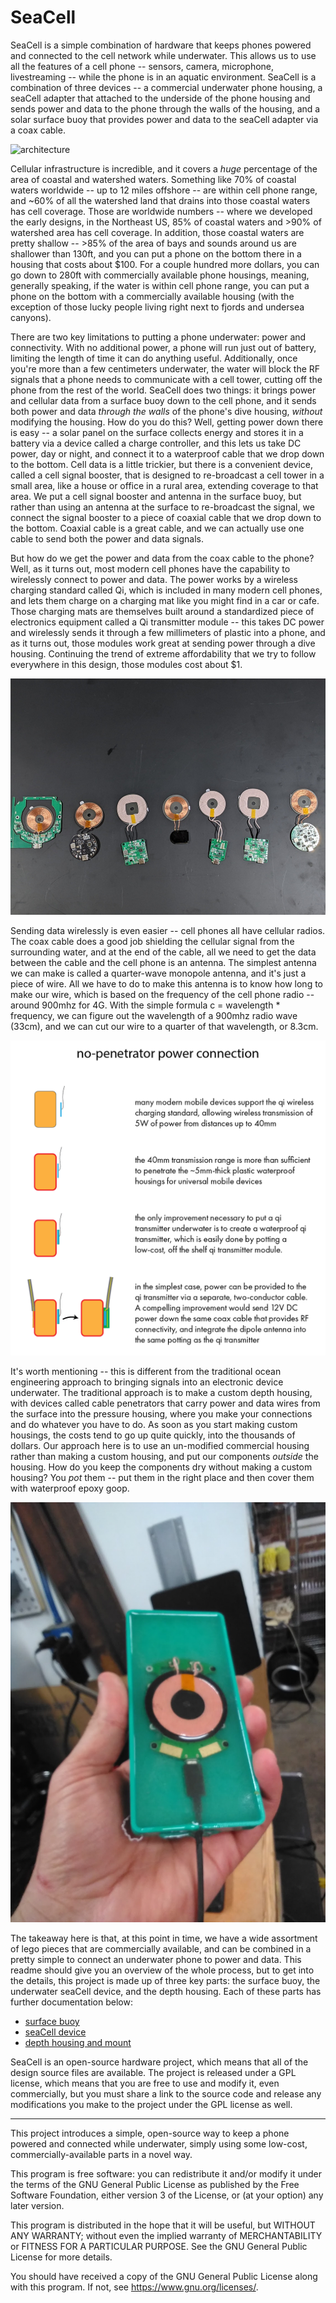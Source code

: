 # SeaCell
SeaCell is a simple combination of hardware that keeps phones powered and connected to the cell network while underwater.  This allows us to use all the features of a cell phone -- sensors, camera, microphone, livestreaming -- while the phone is in an aquatic environment.  SeaCell is a combination of three devices -- a commercial underwater phone housing, a seaCell adapter that attached to the underside of the phone housing and sends power and data to the phone through the walls of the housing, and a solar surface buoy that provides power and data to the seaCell adapter via a coax cable.

![architecture](https://github.com/Ex-press/SeaLink/blob/main/Images/connected%20buoy.png#:~:text=Raw%20file%20content-,Download,-%E2%8C%98)

Cellular infrastructure is incredible, and it covers a *huge* percentage of the area of coastal and watershed waters.  Something like 70% of coastal waters worldwide -- up to 12 miles offshore -- are within cell phone range, and ~60% of all the watershed land that drains into those coastal waters has cell coverage.  Those are worldwide numbers -- where we developed the early designs, in the Northeast US, 85% of coastal waters and >90% of watershed area has cell coverage.  In addition, those coastal waters are pretty shallow -- >85% of the area of bays and sounds around us are shallower than 130ft, and you can put a phone on the bottom there in a housing that costs about $100.  For a couple hundred more dollars, you can go down to 280ft with commercially available phone housings, meaning, generally speaking, if the water is within cell phone range, you can put a phone on the bottom with a commercially available housing (with the exception of those lucky people living right next to fjords and undersea canyons).  

There are two key limitations to putting a phone underwater:  power and connectivity.  With no additional power, a phone will run just out of battery, limiting the length of time it can do anything useful.  Additionally, once you're more than a few centimeters underwater, the water will block the RF signals that a phone needs to communicate with a cell tower, cutting off the phone from the rest of the world.  SeaCell does two things:  it brings power and cellular data from a surface buoy down to the cell phone, and it sends both power and data *through the walls* of the phone's dive housing, *without* modifying the housing.  How do you do this?  Well, getting power down there is easy -- a solar panel on the surface collects energy and stores it in a battery via a device called a charge controller, and this lets us take DC power, day or night, and connect it to a waterproof cable that we drop down to the bottom.  Cell data is a little trickier, but there is a convenient device, called a cell signal booster, that is designed to re-broadcast a cell tower in a small area, like a house or office in a rural area, extending coverage to that area.  We put a cell signal booster and antenna in the surface buoy, but rather than using an antenna at the surface to re-broadcast the signal, we connect the signal booster to a piece of coaxial cable that we drop down to the bottom.  Coaxial cable is a great cable, and we can actually use one cable to send both the power and data signals.


But how do we get the power and data from the coax cable to the phone?  Well, as it turns out, most modern cell phones have the capability to wirelessly connect to power and data.  The power works by a wireless charging standard called Qi, which is included in many modern cell phones, and lets them charge on a charging mat like you might find in a car or cafe.  Those charging mats are themselves built around a standardized piece of electronics equipment called a Qi transmitter module -- this takes DC power and wirelessly sends it through a few millimeters of plastic into a phone, and as it turns out, those modules work great at sending power through a dive housing.  Continuing the trend of extreme affordability that we try to follow everywhere in this design, those modules cost about $1.

![qi modules](https://raw.githubusercontent.com/Ex-press/SeaCell/refs/heads/main/Images/qi%20modules.jpg)

Sending data wirelessly is even easier -- cell phones all have cellular radios.  The coax cable does a good job shielding the cellular signal from the surrounding water, and at the end of the cable, all we need to get the data between the cable and the cell phone is an antenna.  The simplest antenna we can make is called a quarter-wave monopole antenna, and it's just a piece of wire.  All we have to do to make this antenna is to know how long to make our wire, which is based on the frequency of the cell phone radio -- around 900mhz for 4G.  With the simple formula c = wavelength * frequency, we can figure out the wavelength of a 900mhz radio wave (33cm), and we can cut our wire to a quarter of that wavelength, or 8.3cm.  

![no-penetrator connections](https://raw.githubusercontent.com/Ex-press/SeaCell/refs/heads/main/Images/no-penetrator%20details-04.png)

It's worth mentioning -- this is different from the traditional ocean engineering approach to bringing signals into an electronic device underwater.  The traditional approach is to make a custom depth housing, with devices called cable penetrators that carry power and data wires from the surface into the pressure housing, where you make your connections and do whatever you have to do.  As soon as you start making custom housings, the costs tend to go up quite quickly, into the thousands of dollars.  Our approach here is to use an un-modified commercial housing rather than making a custom housing, and put our components *outside* the housing.  How do you keep the components dry without making a custom housing?  You *pot* them -- put them in the right place and then cover them with waterproof epoxy goop.

![potted qi module](https://raw.githubusercontent.com/Ex-press/SeaCell/refs/heads/main/Images/potted%20qi%20charger.jpg)


The takeaway here is that, at this point in time, we have a wide assortment of lego pieces that are commercially available, and can be combined in a pretty simple to connect an underwater phone to power and data.  This readme should give you an overview of the whole process, but to get into the details, this project is made up of three key parts:  the surface buoy, the underwater seaCell device, and the depth housing.  Each of these parts has further documentation below:

* [surface buoy](https://github.com/Ex-press/SeaCell/tree/main/Buoy)
* [seaCell device](https://github.com/Ex-press/SeaCell/tree/main/Hardware)
* [depth housing and mount](https://github.com/Ex-press/SeaCell/tree/main/Housings)


SeaCell is an open-source hardware project, which means that all of the design source files are available.  The project is released under a GPL license, which means that you are free to use and modify it, even commercially, but you must share a link to the source code and release any modifications you make to the project under the GPL license as well. 


---------------------


This project introduces a simple, open-source way to keep a phone powered and connected while underwater, simply using some low-cost, commercially-available parts in a novel way.  


This program is free software: you can redistribute it and/or modify it under the terms of the GNU General Public License as published by the Free Software Foundation, either version 3 of the License, or (at your option) any later version.

This program is distributed in the hope that it will be useful, but WITHOUT ANY WARRANTY; without even the implied warranty of MERCHANTABILITY or FITNESS FOR A PARTICULAR PURPOSE. See the GNU General Public License for more details.

You should have received a copy of the GNU General Public License along with this program. If not, see <https://www.gnu.org/licenses/>.
